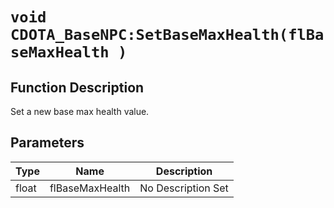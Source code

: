 # `void CDOTA_BaseNPC:SetBaseMaxHealth(flBaseMaxHealth )`
## Function Description
Set a new base max health value.
## Parameters
Type|Name|Description
--|--|--
float|flBaseMaxHealth|No Description Set
